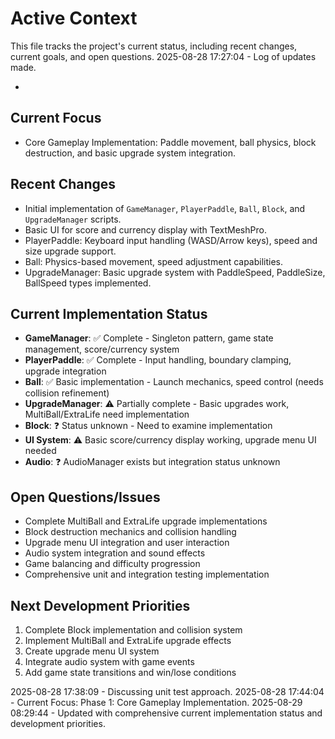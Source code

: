 # Active Context

This file tracks the project's current status, including recent changes, current goals, and open questions.
2025-08-28 17:27:04 - Log of updates made.

*

## Current Focus

*   Core Gameplay Implementation: Paddle movement, ball physics, block destruction, and basic upgrade system integration.

## Recent Changes

*   Initial implementation of `GameManager`, `PlayerPaddle`, `Ball`, `Block`, and `UpgradeManager` scripts.
*   Basic UI for score and currency display with TextMeshPro.
*   PlayerPaddle: Keyboard input handling (WASD/Arrow keys), speed and size upgrade support.
*   Ball: Physics-based movement, speed adjustment capabilities.
*   UpgradeManager: Basic upgrade system with PaddleSpeed, PaddleSize, BallSpeed types implemented.

## Current Implementation Status

*   **GameManager**: ✅ Complete - Singleton pattern, game state management, score/currency system
*   **PlayerPaddle**: ✅ Complete - Input handling, boundary clamping, upgrade integration  
*   **Ball**: ✅ Basic implementation - Launch mechanics, speed control (needs collision refinement)
*   **UpgradeManager**: ⚠️ Partially complete - Basic upgrades work, MultiBall/ExtraLife need implementation
*   **Block**: ❓ Status unknown - Need to examine implementation
*   **UI System**: ⚠️ Basic score/currency display working, upgrade menu UI needed
*   **Audio**: ❓ AudioManager exists but integration status unknown

## Open Questions/Issues

*   Complete MultiBall and ExtraLife upgrade implementations
*   Block destruction mechanics and collision handling
*   Upgrade menu UI integration and user interaction
*   Audio system integration and sound effects
*   Game balancing and difficulty progression
*   Comprehensive unit and integration testing implementation

## Next Development Priorities

1. Complete Block implementation and collision system
2. Implement MultiBall and ExtraLife upgrade effects  
3. Create upgrade menu UI system
4. Integrate audio system with game events
5. Add game state transitions and win/lose conditions

2025-08-28 17:38:09 - Discussing unit test approach.
2025-08-28 17:44:04 - Current Focus: Phase 1: Core Gameplay Implementation.
2025-08-29 08:29:44 - Updated with comprehensive current implementation status and development priorities.